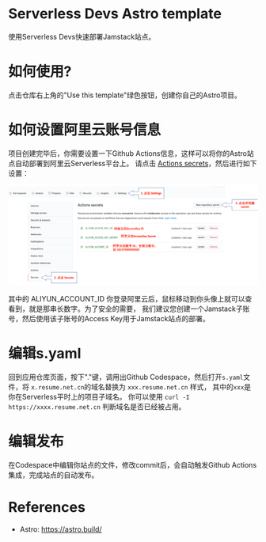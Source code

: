 Serverless Devs Astro template
===============================

使用Serverless Devs快速部署Jamstack站点。

# 如何使用?

点击仓库右上角的"Use this template"绿色按钮，创建你自己的Astro项目。

# 如何设置阿里云账号信息

项目创建完毕后，你需要设置一下Github Actions信息，这样可以将你的Astro站点自动部署到阿里云Serverless平台上。 请点击 [Actions secrets](settings/secrets/actions)，然后进行如下设置：

![Github actions secret](./public/serverless-devs-github-actions.png)

其中的 ALIYUN_ACCOUNT_ID 你登录阿里云后，鼠标移动到你头像上就可以查看到，就是那串长数字。为了安全的需要， 我们建议您创建一个Jamstack子账号，然后使用该子账号的Access Key用于Jamstack站点的部署。

# 编辑s.yaml

回到应用仓库页面，按下"."键，调用出Github Codespace，然后打开`s.yaml`文件，将 `x.resume.net.cn`的域名替换为 `xxx.resume.net.cn` 样式， 其中的`xxx`是你在Serverless平时上的项目子域名。 你可以使用 `curl -I https://xxxx.resume.net.cn` 判断域名是否已经被占用。

# 编辑发布

在Codespace中编辑你站点的文件，修改commit后，会自动触发Github Actions集成，完成站点的自动发布。

# References

* Astro: https://astro.build/
